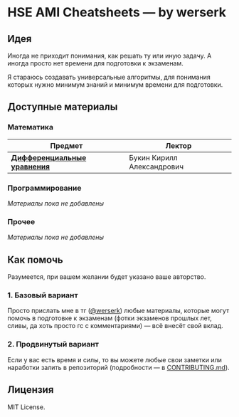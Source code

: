 # HSE AMI Cheatsheets — by werserk

## Идея

Иногда не приходит понимания, как решать ту или иную задачу. А иногда просто нет времени для подготовки к экзаменам.

Я стараюсь создавать универсальные алгоритмы, для понимания которых нужно минимум знаний и минимум времени для подготовки.

## Доступные материалы

### Математика

| Предмет | Лектор |
|---------|--------|
| **[Дифференциальные уравнения](cheatsheets/differential-equations/main.pdf)** | Букин Кирилл Александрович |

### Программирование
*Материалы пока не добавлены*

### Прочее
*Материалы пока не добавлены*

## Как помочь

Разумеется, при вашем желании будет указано ваше авторство.

### 1. Базовый вариант
Просто прислать мне в тг ([@werserk](https://t.me/werserk)) любые материалы, которые могут помочь в подготовке к экзаменам (фотки экзаменов прошлых лет, сливы, да хоть просто гс с комментариями) — всё внесёт свой вклад.

### 2. Продвинутый вариант
Если у вас есть время и силы, то вы можете любые свои заметки или наработки залить в репозиторий (подробности — в [CONTRIBUTING.md](CONTRIBUTING.md)).


## Лицензия
MIT License.
